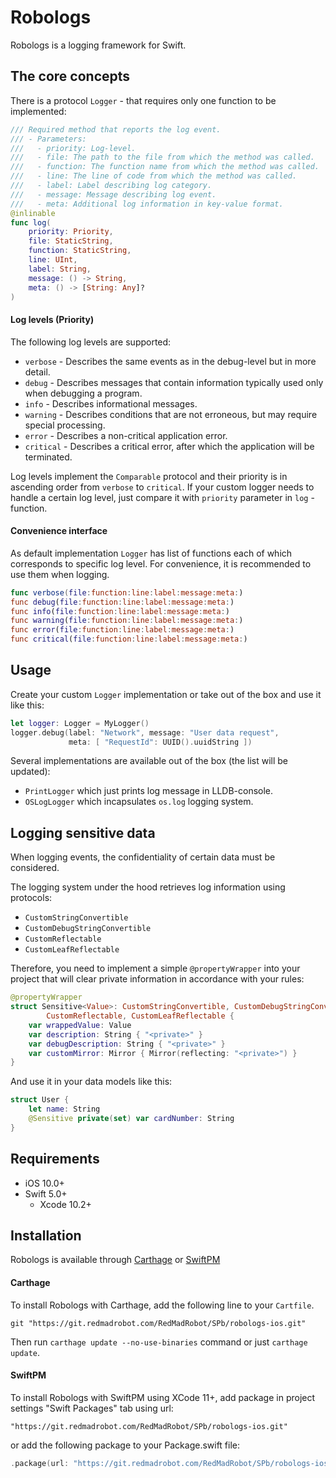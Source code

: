 Robologs
========

Robologs is a logging framework for Swift.

## The core concepts

There is a protocol `Logger` - that requires only one function to be implemented:
```swift
/// Required method that reports the log event.
/// - Parameters:
///   - priority: Log-level.
///   - file: The path to the file from which the method was called.
///   - function: The function name from which the method was called.
///   - line: The line of code from which the method was called.
///   - label: Label describing log category.
///   - message: Message describing log event.
///   - meta: Additional log information in key-value format.
@inlinable
func log(
    priority: Priority,
    file: StaticString,
    function: StaticString,
    line: UInt,
    label: String,
    message: () -> String,
    meta: () -> [String: Any]?
)
```
#### Log levels (Priority)

The following log levels are supported:

- `verbose` - Describes the same events as in the debug-level but in more detail.
- `debug` - Describes messages that contain information typically used only when debugging a program.
- `info` - Describes informational messages.
- `warning` - Describes conditions that are not erroneous, but may require special processing.
- `error` - Describes a non-critical application error.
- `critical` - Describes a critical error, after which the application will be terminated.

Log levels implement the `Comparable` protocol and their priority is in ascending order from `verbose` to `critical`.
If your custom logger needs to handle a certain log level, just compare it with `priority` parameter in  `log` - function.

#### Convenience interface

As default implementation `Logger` has list of functions each of which corresponds to specific log level. For convenience, it is recommended to use them when logging.
```swift
func verbose(file:function:line:label:message:meta:)
func debug(file:function:line:label:message:meta:)
func info(file:function:line:label:message:meta:)
func warning(file:function:line:label:message:meta:)
func error(file:function:line:label:message:meta:)
func critical(file:function:line:label:message:meta:)
```

## Usage

Create your custom `Logger` implementation or take out of the box and use it like this:
```swift
let logger: Logger = MyLogger()
logger.debug(label: "Network", message: "User data request",
             meta: [ "RequestId": UUID().uuidString ])
```
Several implementations are available out of the box (the list will be updated):
- `PrintLogger` which just prints log message in LLDB-console.
- `OSLogLogger` which incapsulates `os.log` logging system.

## Logging sensitive data

When logging events, the confidentiality of certain data must be considered.

The logging system under the hood retrieves log information using protocols:
- `CustomStringConvertible`
- `CustomDebugStringConvertible`
- `CustomReflectable`
- `CustomLeafReflectable`

Therefore, you need to implement a simple `@propertyWrapper` into your project that will clear private information in accordance with your rules:
```swift
@propertyWrapper
struct Sensitive<Value>: CustomStringConvertible, CustomDebugStringConvertible,
        CustomReflectable, CustomLeafReflectable {
    var wrappedValue: Value
    var description: String { "<private>" }
    var debugDescription: String { "<private>" }
    var customMirror: Mirror { Mirror(reflecting: "<private>") }
}
```
And use it in your data models like this:
```swift
struct User {
    let name: String
    @Sensitive private(set) var cardNumber: String
}
```

## Requirements

- iOS 10.0+
- Swift 5.0+
  - Xcode 10.2+
  
## Installation

Robologs is available through [Carthage](https://github.com/Carthage/Carthage) or [SwiftPM](https://swift.org/package-manager/)
  
#### Carthage

To install Robologs with Carthage, add the following line to your `Cartfile`.
```
git "https://git.redmadrobot.com/RedMadRobot/SPb/robologs-ios.git"
```
Then run `carthage update --no-use-binaries` command or just `carthage update`.
  
#### SwiftPM

To install Robologs with SwiftPM using XCode 11+, add package in project settings "Swift Packages" tab using url:
```
"https://git.redmadrobot.com/RedMadRobot/SPb/robologs-ios.git"
```
or add the following package to your Package.swift file: 
```swift
.package(url: "https://git.redmadrobot.com/RedMadRobot/SPb/robologs-ios.git")
```

